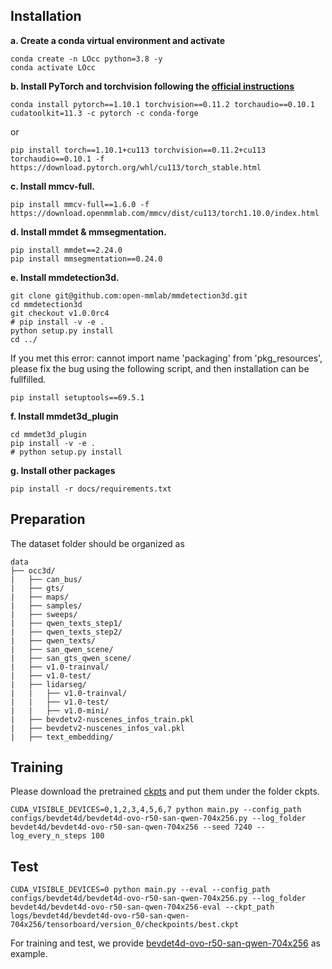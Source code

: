 ## Installation
**a. Create a conda virtual environment and activate**
```shell
conda create -n LOcc python=3.8 -y
conda activate LOcc
```
**b. Install PyTorch and torchvision following the [official instructions](https://pytorch.org/get-started/previous-versions/)**
```shell
conda install pytorch==1.10.1 torchvision==0.11.2 torchaudio==0.10.1 cudatoolkit=11.3 -c pytorch -c conda-forge
```
or 
```shell
pip install torch==1.10.1+cu113 torchvision==0.11.2+cu113 torchaudio==0.10.1 -f https://download.pytorch.org/whl/cu113/torch_stable.html
```
**c. Install mmcv-full.**

```shell
pip install mmcv-full==1.6.0 -f https://download.openmmlab.com/mmcv/dist/cu113/torch1.10.0/index.html
```
**d. Install mmdet & mmsegmentation.**

```shell
pip install mmdet==2.24.0
pip install mmsegmentation==0.24.0
```
**e. Install mmdetection3d.**

```shell
git clone git@github.com:open-mmlab/mmdetection3d.git
cd mmdetection3d
git checkout v1.0.0rc4
# pip install -v -e .
python setup.py install
cd ../
```

If you met this error: cannot import name 'packaging' from 'pkg_resources', please fix the bug using the following script, and then installation can be fullfilled.
```shell
pip install setuptools==69.5.1
```
**f. Install mmdet3d_plugin**

```shell
cd mmdet3d_plugin
pip install -v -e .
# python setup.py install
```
**g. Install other packages**

```shell
pip install -r docs/requirements.txt
```

## Preparation

The dataset folder should be organized as

```
data
├── occ3d/
|   ├── can_bus/
|   ├── gts/
|   ├── maps/
|   ├── samples/
|   ├── sweeps/
|   ├── qwen_texts_step1/
|   ├── qwen_texts_step2/
|   ├── qwen_texts/
|   ├── san_qwen_scene/
|   ├── san_gts_qwen_scene/
|   ├── v1.0-trainval/
|   ├── v1.0-test/
|   ├── lidarseg/
|   |   ├── v1.0-trainval/
|   |   ├── v1.0-test/
|   |   ├── v1.0-mini/
|   ├── bevdetv2-nuscenes_infos_train.pkl
|   ├── bevdetv2-nuscenes_infos_val.pkl
|   ├── text_embedding/
```

## Training

Please download the pretrained [ckpts]() and put them under the folder ckpts.

```shell
CUDA_VISIBLE_DEVICES=0,1,2,3,4,5,6,7 python main.py --config_path configs/bevdet4d/bevdet4d-ovo-r50-san-qwen-704x256.py --log_folder bevdet4d/bevdet4d-ovo-r50-san-qwen-704x256 --seed 7240 --log_every_n_steps 100
```

## Test

```shell
CUDA_VISIBLE_DEVICES=0 python main.py --eval --config_path configs/bevdet4d/bevdet4d-ovo-r50-san-qwen-704x256.py --log_folder bevdet4d/bevdet4d-ovo-r50-san-qwen-704x256-eval --ckpt_path logs/bevdet4d/bevdet4d-ovo-r50-san-qwen-704x256/tensorboard/version_0/checkpoints/best.ckpt
```

For training and test, we provide [bevdet4d-ovo-r50-san-qwen-704x256](configs/bevdet4d/bevdet4d-ovo-r50-san-qwen-704x256.py) as example.